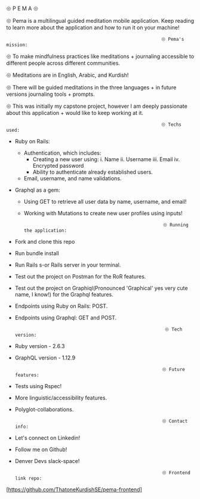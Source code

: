 𑁍 P E M A 𑁍

𑁍 Pema is a multilingual guided meditation mobile application. Keep reading to learn more about the application and how to run it on your machine!

                                                              𑁍 Pema's mission:

   𑁍 To make mindfulness practices like meditations + journaling accessible to different
    people across different communities.

   𑁍 Meditations are in English, Arabic, and Kurdish!

   𑁍 There will be guided meditations in the three languages + in future versions journaling tools + prompts.

   𑁍 This was initially my capstone project, however I am deeply passionate about this application + would like to keep working at it.

                                                              𑁍 Techs used:

- Ruby on Rails:
    - Authentication, which includes:
        - Creating a new user using:
            i. Name
            ii. Username
            iii. Email
            iv. Encrypted password
        - Ability to  authenticate already established users.
    - Email, username, and name validations.
- Graphql as a gem:
    - Using GET to retrieve all user data by name, username, and email!
    - Working with Mutations to create new user profiles using inputs!


                                                              𑁍 Running the application:

- Fork and clone this repo
- Run bundle install
- Run Rails s-or Rails server in your terminal.
- Test out the project on Postman for the RoR features.
- Test out the project on Graphiql(Pronounced 'Graphical' yes very cute name, I know!) for the Graphql features.
- Endpoints using Ruby on Rails: POST.
- Endpoints using Graphql: GET and POST.


                                                              𑁍 Tech version:
 
 - Ruby version - 2.6.3
 - GraphQL version - 1.12.9 

                                                              𑁍 Future features: 
 
 - Tests using Rspec!
 - More linguistic/accessibility features.
 - Polyglot-collaborations.

                                                              𑁍 Contact info:
 
 - Let's connect on Linkedin!
 - Follow me on Github!
 - Denver Devs slack-space!
 

                                                              𑁍 Frontend link repo:
[https://github.com/ThatoneKurdishSE/pema-frontend]
